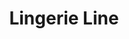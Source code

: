 ---
title: Lingerie Line
text: Магазин элегантного и удобного нижнего белья
image: "./images/lingerie_line.png"
tags: Прототипирование, Брендинг, Веб-дизайн
link: https://lingerie-line.ru
---